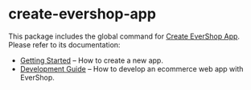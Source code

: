 # create-evershop-app

This package includes the global command for [Create EverShop App](https://evershop.io/).<br> Please refer to its documentation:

- [Getting Started](https://evershop.io/docs/development/getting-started/introduction) – How to create a new app.
- [Development Guide](https://evershop.io/docs/development/) – How to develop an ecommerce web app with EverShop.
